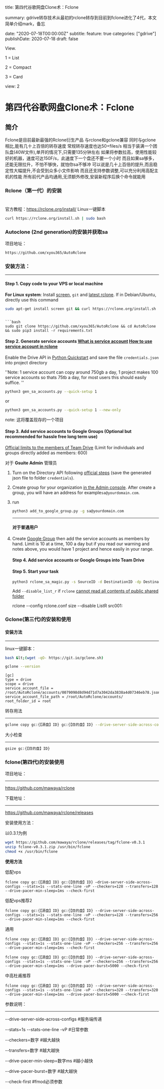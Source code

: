 title: 第四代谷歌网盘Clone术：Fclone

summary: gdrive转存技术从最初的rclone转存到目前到fclone进化了4代，本文简单介绍mark，备忘

date: "2020-07-18T00:00:00Z"
subtitle: 
feature: true
categories: ["gdrive"]
publishDate: 2020-07-18
draft: false

View.

1 = List

2 = Compact

3 = Card

view: 2

# 第四代谷歌网盘Clone术：Fclone

## 简介



Fclone是目前最新最强的Rclone衍生产品
与rclone和gclone兼容
同时与gclone相比,能有几十上百倍的转存速度
常规转存速度也达50+files/s
相当于装满一个团队盘(40W文件),单开的情况下,只需要135分钟左右
如果将参数拉高，使用性能较好的机器，速度可达150F/s，此速度下一个盘还不要一个小时
而且如果sa够多，还能无限拉升，不怕不够快，就怕你sa不够冲
可以说是几十上百倍的提升,而且稳定性大幅提升,不会受到众多小文件影响
而且还支持参数调整,可以充分利用高配主机的性能
所有前代产品均通用,无须额外修改,安装新程序后换个命令就能用



### Rclone（第一代）的安装

# 

官方教程：https://rclone.org/install/
Linux一键脚本

```bash
curl https://rclone.org/install.sh | sudo bash
```



### Autoclone (2nd generation)的安装并获取sa

项目地址：

```bash
https://github.com/xyou365/AutoRclone
```



### 安装方法：

---

#### Step 1. Copy code to your VPS or local machine

**For Linux system**: Install [screen](https://www.interserver.net/tips/kb/using-screen-to-attach-and-detach-console-sessions/), `git` and [latest rclone](https://rclone.org/downloads/#script-download-and-install). If in Debian/Ubuntu, directly use this command

```bash
sudo apt-get install screen git && curl https://rclone.org/install.sh | sudo bash
```

```

```bash
sudo git clone https://github.com/xyou365/AutoRclone && cd AutoRclone && sudo pip3 install -r requirements.txt
```

#### Step 2. Generate service accounts [What is service account](https://cloud.google.com/iam/docs/service-accounts) [How to use service account in rclone](https://rclone.org/drive/#service-account-support)

Enable the Drive API in [Python Quickstart](https://developers.google.com/drive/api/v3/quickstart/python) and save the file `credentials.json` into project directory



''Note: 1 service account can copy around 750gb a day, 1 project makes 100 service accounts so thats 75tb a day, for most users this should easily suffice. ''

```bash
python3 gen_sa_accounts.py --quick-setup 1
```

or

```bash
python3 gen_sa_accounts.py --quick-setup 1 --new-only
```

note: 这将覆盖现存的一个项目

#### Step 3. Add service accounts to Google Groups (Optional but recommended for hassle free long term use)



[Official limits to the members of Team Drive](https://support.google.com/a/answer/7338880?hl=en) (Limit for individuals and groups directly added as members: 600)

对于 **Gsuite Admin** 管理员

1. Turn on the Directory API following [official steps](https://developers.google.com/admin-sdk/directory/v1/quickstart/python) (save the generated json file to folder `credentials`).

2. Create group for your organization [in the Admin console](https://support.google.com/a/answer/33343?hl=en). After create a group, you will have an address for example`sa@yourdomain.com`.

3. run
   
   ```bash
   python3 add_to_google_group.py -g sa@yourdomain.com
   ```
   
   --- 
   
   #### 对于普通用户

4. Create [Google Group](https://groups.google.com/) then add the service accounts as members by hand. Limit is 10 at a time, 100 a day but if you read our warning and notes above, you would have 1 project and hence easily in your range.
   
   #### Step 4. Add service accounts or Google Groups into Team Drive
   
   #### Step 5. Start your task
   
   ```bash
   python3 rclone_sa_magic.py -s SourceID -d DestinationID -dp DestinationPathName -b 1 -e 600
   ```
   
   Add `--disable_list_r` if `rclone` [cannot read all contents of public shared folder](https://forum.rclone.org/t/rclone-cannot-see-all-files-folder-in-public-shared-folder/12351)
   
   rclone --config rclone.conf size --disable ListR src001:





### Gclone(第三代)的安装和使用

#### 安装方法

---

linux一键脚本：



```bash
bash &lt;(wget -qO- https://git.io/gclone.sh)
```

```bash
gclone --version
```

```bansh
[gc]
type = drive
scope = drive
service_account_file = /root/AutoRclone/accounts/0079098d8d94d71d7a3042da3838a4d07346eb78.json
service_account_file_path = /root/AutoRclone/accounts/
root_folder_id = root
```

转存用法

---

```bash
gclone copy gc:{【源盘】ID} gc:{【目的盘】ID} --drive-server-side-across-configs
```

大小检查

---

```bash
gsize gc:{【目的盘】ID}
```



### fclone(第四代)的安装使用

项目地址：

---

https://github.com/mawaya/rclone

下载地址：

---

https://github.com/mawaya/rclone/releases

安装使用方法：

以0.3.1为例

```bash
wget https://github.com/mawaya/rclone/releases/tag/fclone-v0.3.1
unzip fclone-v0.3.1.zip /usr/bin/fclone
chmod +x /usr/bin/fclone
```

**使用方法**

低配vps

`fclone copy gc:{【源盘】ID} gc:{【目的盘】ID} —drive-server-side-across-configs --stats=1s --stats-one-line -vP --checkers=128 --transfers=128 --drive-pacer-min-sleep=1ms --check-first`

低配vps推荐2

`fclone copy gc:{【源盘】ID} gc:{【目的盘】ID} --drive-server-side-across-configs --stats=1s --stats-one-line -vP --checkers=128 --transfers=256 --drive-pacer-min-sleep=1ms --check-first`

通用

`fclone copy gc:{【源盘】ID} gc:{【目的盘】ID} --drive-server-side-across-configs --stats=1s --stats-one-line -vP --checkers=256 --transfers=256 --drive-pacer-min-sleep=1ms --check-first`

`fclone copy gc:{【源盘】ID} gc:{【目的盘】ID} --drive-server-side-across-configs --stats=1s --stats-one-line -vP --checkers=256 --transfers=256 --drive-pacer-min-sleep=1ms --drive-pacer-burst=5000 --check-first`

中高杜甫推荐

`fclone copy gc:{【源盘】ID} gc:{【目的盘】ID} --drive-server-side-across-configs --stats=1s --stats-one-line -vP --checkers=320 --transfers=320 --drive-pacer-min-sleep=1ms --drive-pacer-burst=5000 --check-first`



参数说明：

---

--drive-server-side-across-configs #服务端传递

 --stats=1s --stats-one-line -vP #日常参数 

--checkers=数字 #越大越快 

--transfers=数字 #越大越快 

--drive-pacer-min-sleep=数字ms #越小越快 

--drive-pacer-burst=数字 #越大越快 

--check-first #fmod必须参数


